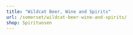 ```yaml
---
title: "Wildcat Beer, Wine and Spirits"
url: /somerset/wildcat-beer-wine-and-spirits/
shop: Spirituosen
---
```

